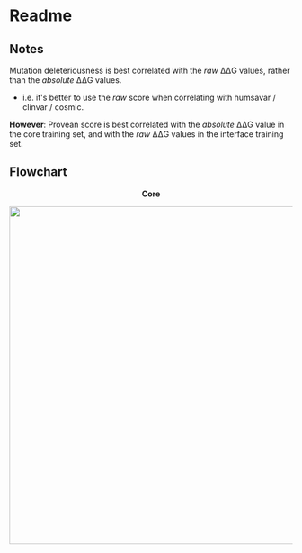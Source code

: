 # Readme

## Notes

Mutation deleteriousness is best correlated with the *raw* ΔΔG values, rather than the *absolute* ΔΔG values.

  - i.e. it's better to use the *raw* score when correlating with humsavar / clinvar / cosmic.

**However**: Provean score is best correlated with the *absolute* ΔΔG value in the core training set, and with the *raw* ΔΔG values in the interface training set.


## Flowchart

<div align="center">
<p><b>Core</b></p>
<img width="600px" src='http://g.gravizo.com/g?
 digraph G {
  standalone_pipeline -> load_data;
  elaspic_database_core -> load_data;
  elaspic_database_interface -> load_data;
  load_data -> data_statistics;
  load_data -> machine_learning;
  machine_learning -> validation
 }
'/>
</div>
